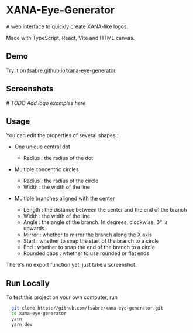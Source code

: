# XANA-Eye-Generator

A web interface to quickly create XANA-like logos.

Made with TypeScript, React, Vite and HTML canvas.

## Demo

Try it on [fsabre.github.io/xana-eye-generator](https://fsabre.github.io/xana-eye-generator/).

## Screenshots

*# TODO Add logo examples here*

## Usage

You can edit the properties of several shapes :

- One unique central dot

    + Radius : the radius of the dot

- Multiple concentric circles

    + Radius : the radius of the circle
    + Width : the width of the line 

- Multiple branches aligned with the center

    + Length : the distance between the center and the end of the branch
    + Width : the width of the line
    + Angle : the angle of the branch. In degrees, clockwise, 0° is upwards.
    + Mirror : whether to mirror the branch along the X axis
    + Start : whether to snap the start of the branch to a circle
    + End : whether to snap the end of the branch to a circle
    + Rounded caps : whether to use rounded or flat ends

There's no export function yet, just take a screenshot.

## Run Locally

To test this project on your own computer, run

```bash
  git clone https://github.com/fsabre/xana-eye-generator.git
  cd xana-eye-generator
  yarn
  yarn dev
```
